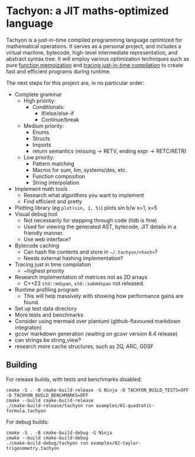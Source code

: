 # Tachyon: a JIT maths-optimized language

Tachyon is a just-in-time compiled programming language optimized for
mathematical operations. It serves as a personal project, and includes a virtual
machine, bytecode, high-level intermediate representation, and abstract syntax
tree. It will employ various optimization techniques such
as pure [function memoization](https://en.wikipedia.org/wiki/Memoization) and
[tracing just-in-time compilation](https://en.wikipedia.org/wiki/Tracing_just-in-time_compilation)
to create fast and efficient programs during runtime.

The next steps for this project are, in no particular order:

* Complete grammar
    * High priority:
        * Conditionals:
            * If/else/else-if
            * Continue/break
    * Medium priority:
        * Enums
        * Structs
        * Imports
        * return semantics (missing -> RETV, ending expr -> RETC/RETR)
    * Low priority:
        * Pattern matching
        * Macros for sum, lim, systems/des, etc.
        * Function composition
        * String interpolation
* Implement math tools
    * Research what algorithms you want to implement
    * Find efficient and pretty
* Plotting library (eg `plot(sin, 1, 5)`) plots sin b/w x=1, x=5
* Visual debug tool
    * Not necessarily for stepping through code (lldb is fine)
    * Used for viewing the generated AST, bytecode, JIT details in a friendly
      manner.
    * Use web interface?
* Bytecode caching
    * Can hash file contents and store in `~/.tachyon/<hash>`?
    * Needs external hashing implementation?
* Tracing just in time compilation
    * ~highest priority
* Research implementation of matrices not as 2D arrays
    * C++23 `std::mdspan`, `std::submdspan` not released.
* Runtime profiling program
    * This will help massively with showing how performance gains are found.
* Set up test data directory
* More tests and benchmarks
* Consider using mermaid over plantuml (github-flavoured markdown integraton)
* gcovr markdown generation (waiting on gcovr version 8.4 release)
* can strings be string_view?
* research more cache structures, such as 2Q, ARC, GDSF

## Building

For release builds, with tests and benchmarks disabled:

```shell
cmake -S . -B cmake-build-release -G Ninja -D TACHYON_BUILD_TESTS=OFF -D TACHYON_BUILD_BENCHMARKS=OFF
cmake --build cmake-build-release
./cmake-build-release/tachyon run examples/01-quadratic-formula.tachyon
```

For debug builds:

```shell
cmake -S . -B cmake-build-debug -G Ninja
cmake --build cmake-build-debug
./cmake-build-debug/tachyon run examples/02-taylor-trigonometry.tachyon
```